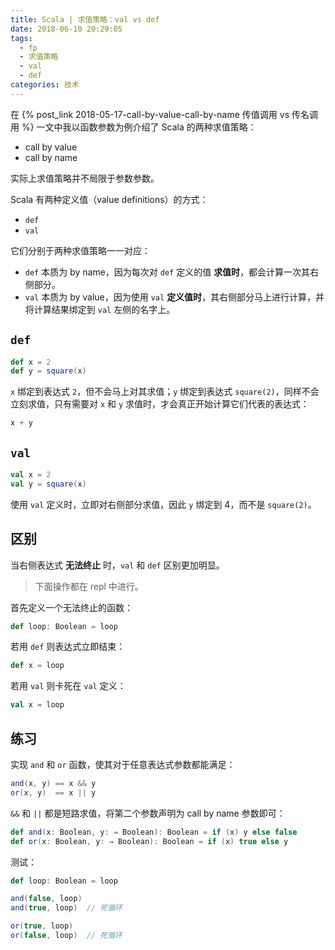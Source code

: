 ```yaml
---
title: Scala | 求值策略：val vs def
date: 2018-06-10 20:29:05
tags:
  - fp
  - 求值策略
  - val
  - def
categories: 技术
---
```


在 {% post_link 2018-05-17-call-by-value-call-by-name 传值调用 vs 传名调用 %} 一文中我以函数参数为例介绍了 Scala 的两种求值策略：

* call by value
* call by name

实际上求值策略并不局限于参数参数。

<!-- more -->

Scala 有两种定义值（value definitions）的方式：

* `def`
* `val`

它们分别于两种求值策略一一对应：

* `def` 本质为 by name，因为每次对 `def` 定义的值 **求值时**，都会计算一次其右侧部分。
* `val` 本质为 by value，因为使用 `val` **定义值时**，其右侧部分马上进行计算，并将计算结果绑定到 `val` 左侧的名字上。

## `def`

```Scala
def x = 2
def y = square(x)
```

`x` 绑定到表达式 `2`，但不会马上对其求值；`y` 绑定到表达式 `square(2)`，同样不会立刻求值，只有需要对 `x` 和 `y` 求值时，才会真正开始计算它们代表的表达式：

```Scala
x + y
```

## `val`

```Scala
val x = 2
val y = square(x)
```

使用 `val` 定义时，立即对右侧部分求值，因此 `y` 绑定到 4，而不是 `square(2)`。

## 区别

当右侧表达式 **无法终止** 时，`val` 和 `def` 区别更加明显。

>下面操作都在 repl 中进行。

首先定义一个无法终止的函数：

```Scala
def loop: Boolean = loop
```

若用 `def` 则表达式立即结束：

```Scala
def x = loop
```

若用 `val` 则卡死在 `val` 定义：

```Scala
val x = loop
```

## 练习

实现 `and` 和 `or` 函数，使其对于任意表达式参数都能满足：

```Scala
and(x, y) == x && y
or(x, y)  == x || y
```

`&&` 和 `||` 都是短路求值，将第二个参数声明为 call by name 参数即可：

```Scala
def and(x: Boolean, y: ⇒ Boolean): Boolean = if (x) y else false
def or(x: Boolean, y: ⇒ Boolean): Boolean = if (x) true else y 
```

测试：

```Scala
def loop: Boolean = loop

and(false, loop)
and(true, loop)  // 死循环

or(true, loop)
or(false, loop)  // 死循环
```
